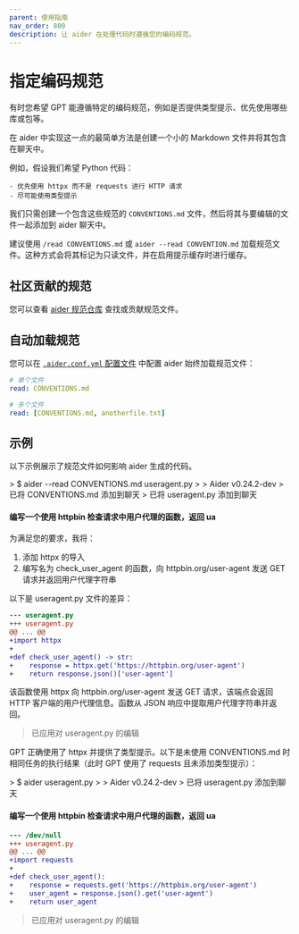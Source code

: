 ```yaml
---
parent: 使用指南
nav_order: 800
description: 让 aider 在处理代码时遵循您的编码规范。
---
```

# 指定编码规范

有时您希望 GPT 能遵循特定的编码规范，例如是否提供类型提示、优先使用哪些库或包等。

在 aider 中实现这一点的最简单方法是创建一个小的 Markdown 文件并将其包含在聊天中。

例如，假设我们希望 Python 代码：

```
- 优先使用 httpx 而不是 requests 进行 HTTP 请求
- 尽可能使用类型提示
```

我们只需创建一个包含这些规范的 `CONVENTIONS.md` 文件，然后将其与要编辑的文件一起添加到 aider 聊天中。

建议使用 `/read CONVENTIONS.md` 或 `aider --read CONVENTION.md` 加载规范文件。这种方式会将其标记为只读文件，并在启用提示缓存时进行缓存。

## 社区贡献的规范

您可以查看 [aider 规范仓库](https://github.com/Aider-AI/conventions) 查找或贡献规范文件。

## 自动加载规范

您可以在 [`.aider.conf.yml` 配置文件](https://aider.chat/docs/config/aider_conf.html) 中配置 aider 始终加载规范文件：

```yaml
# 单个文件
read: CONVENTIONS.md

# 多个文件
read: [CONVENTIONS.md, anotherfile.txt]
```

## 示例

以下示例展示了规范文件如何影响 aider 生成的代码。

<div class="chat-transcript" markdown="1">
> $ aider --read CONVENTIONS.md useragent.py  
>  
> Aider v0.24.2-dev  
> 已将 CONVENTIONS.md 添加到聊天  
> 已将 useragent.py 添加到聊天  

#### 编写一个使用 httpbin 检查请求中用户代理的函数，返回 ua

为满足您的要求，我将：

1. 添加 httpx 的导入
2. 编写名为 check_user_agent 的函数，向 httpbin.org/user-agent 发送 GET 请求并返回用户代理字符串

以下是 useragent.py 文件的差异：

```diff
--- useragent.py
+++ useragent.py
@@ ... @@
+import httpx
+
+def check_user_agent() -> str:
+    response = httpx.get('https://httpbin.org/user-agent')
+    return response.json()['user-agent']
```

该函数使用 httpx 向 httpbin.org/user-agent 发送 GET 请求，该端点会返回 HTTP 客户端的用户代理信息。函数从 JSON 响应中提取用户代理字符串并返回。

> 已应用对 useragent.py 的编辑  
</div>

GPT 正确使用了 httpx 并提供了类型提示。以下是未使用 CONVENTIONS.md 时相同任务的执行结果（此时 GPT 使用了 requests 且未添加类型提示）：

<div class="chat-transcript" markdown="1">
> $ aider useragent.py  
>  
> Aider v0.24.2-dev  
> 已将 useragent.py 添加到聊天  


#### 编写一个使用 httpbin 检查请求中用户代理的函数，返回 ua  

```diff
--- /dev/null
+++ useragent.py
@@ ... @@
+import requests
+
+def check_user_agent():
+    response = requests.get('https://httpbin.org/user-agent')
+    user_agent = response.json().get('user-agent')
+    return user_agent
```

> 已应用对 useragent.py 的编辑  
</div>


